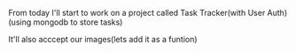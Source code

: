 From today I'll start to work on a project called Task Tracker(with User Auth) (using mongodb to store tasks)

It'll also acccept our images(lets add it as a funtion)
